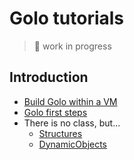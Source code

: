 # Golo tutorials

> 🚧 work in progress

## Introduction

- [Build Golo within a VM](build-golo.md)
- [Golo first steps](first-steps.md)
- There is no class, but...
  - [Structures](structures.md)
  - [DynamicObjects](dynamicobjects.md)
